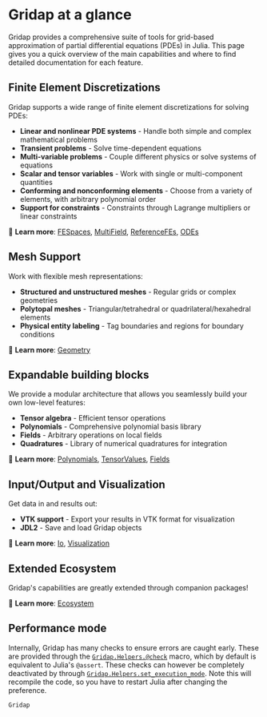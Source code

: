 # Gridap at a glance

Gridap provides a comprehensive suite of tools for grid-based approximation of partial differential equations (PDEs) in Julia. This page gives you a quick overview of the main capabilities and where to find detailed documentation for each feature.

## Finite Element Discretizations

Gridap supports a wide range of finite element discretizations for solving PDEs:

- **Linear and nonlinear PDE systems** - Handle both simple and complex mathematical problems
- **Transient problems** - Solve time-dependent equations
- **Multi-variable problems** - Couple different physics or solve systems of equations
- **Scalar and tensor variables** - Work with single or multi-component quantities
- **Conforming and nonconforming elements** - Choose from a variety of elements, with arbitrary polynomial order
- **Support for constraints** - Constraints through Lagrange multipliers or linear constraints

📖 **Learn more**: [FESpaces](@ref), [MultiField](@ref), [ReferenceFEs](@ref), [ODEs](@ref)

## Mesh Support

Work with flexible mesh representations:

- **Structured and unstructured meshes** - Regular grids or complex geometries
- **Polytopal meshes** - Triangular/tetrahedral or quadrilateral/hexahedral elements
- **Physical entity labeling** - Tag boundaries and regions for boundary conditions

📖 **Learn more**: [Geometry](@ref)

## Expandable building blocks

We provide a modular architecture that allows you seamlessly build your own low-level features:

- **Tensor algebra** - Efficient tensor operations
- **Polynomials** - Comprehensive polynomial basis library
- **Fields** - Arbitrary operations on local fields
- **Quadratures** - Library of numerical quadratures for integration

📖 **Learn more**: [Polynomials](@ref), [TensorValues](@ref), [Fields](@ref)

## Input/Output and Visualization

Get data in and results out:

- **VTK support** - Export your results in VTK format for visualization
- **JDL2** - Save and load Gridap objects

📖 **Learn more**: [Io](@ref), [Visualization](@ref)

## Extended Ecosystem

Gridap's capabilities are greatly extended through companion packages!

📖 **Learn more**: [Ecosystem](@ref)

## Performance mode

Internally, Gridap has many checks to ensure errors are caught early. These are provided through the [`Gridap.Helpers.@check`](@ref) macro, which by default is equivalent to Julia's `@assert`. These checks can however be completely deactivated by through [`Gridap.Helpers.set_execution_mode`](@ref). Note this will recompile the code, so you have to restart Julia after changing the preference.

```@docs
Gridap
```

